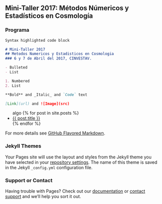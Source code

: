 ---
---
## Mini-Taller 2017: Métodos Númericos y Estadísticos en Cosmología

### Programa



```markdown
Syntax highlighted code block

# Mini-Taller 2017
## Metodos Numericos y Estadisticos en Cosmologia 
### 6 y 7 de Abril del 2017, CINVESTAV.

- Bulleted
- List

1. Numbered
2. List

**Bold** and _Italic_ and `Code` text

[Link](url) and ![Image](src)
```
<ul>
     <a>algo</a>
  {% for post in site.posts %}
    <li>
      <a href="{{ post.url }}">{{ post.title }}</a>
    </li>
  {% endfor %}
</ul>

For more details see [GitHub Flavored Markdown](https://guides.github.com/features/mastering-markdown/).

### Jekyll Themes

Your Pages site will use the layout and styles from the Jekyll theme you have selected in your [repository settings](https://github.com/Mini-Taller/Mini-taller.github.io/settings). The name of this theme is saved in the Jekyll `_config.yml` configuration file.

### Support or Contact

Having trouble with Pages? Check out our [documentation](https://help.github.com/categories/github-pages-basics/) or [contact support](https://github.com/contact) and we’ll help you sort it out.



